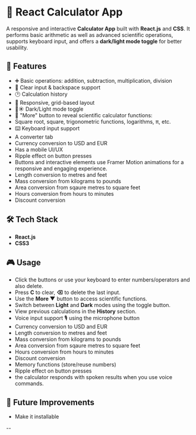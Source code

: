 # 🧮 React Calculator App

A responsive and interactive **Calculator App** built with **React.js** and **CSS**.
It performs basic arithmetic as well as advanced scientific operations, supports keyboard input, and offers a **dark/light mode toggle** for better usability.

## 🚀 Features

* ➕ Basic operations: addition, subtraction, multiplication, division
* 🧹 Clear input & backspace support
* 🕑 Calculation history
* 🎨 Responsive, grid-based layout
* 🌙☀️ Dark/Light mode toggle
* 🔽 "More" button to reveal scientific calculator functions:
 * Square root, square, trigonometric functions, logarithms, π, etc.
* ⌨️ Keyboard input support
* A converter tab
*  Currency conversion to USD and EUR
*  Has a  mobile UI/UX
*  Ripple effect on button presses
*  Buttons and interactive elements use Framer Motion animations for a responsive and engaging experience.
*  Length conversion to metres and feet
*  Mass conversion from kilograms to pounds
*  Area conversion from sqaure metres to square feet
*  Hours conversion from hours to minutes
*  Discount conversion


## 🛠️ Tech Stack

* **React.js**
* **CSS3**

## 🎮 Usage

* Click the buttons or use your keyboard to enter numbers/operators and also delete.
* Press **C** to clear, **⌫** to delete the last input.
* Use the **More ▼** button to access scientific functions.
* Switch between **Light** and **Dark** modes using the toggle button.
* View previous calculations in the **History** section.
* Voice input support 🎙️ using the microphone button
*  Currency conversion to USD and EUR
*  Length conversion to metres and feet
*  Mass conversion from kilograms to pounds
*  Area conversion from sqaure metres to square feet
*  Hours conversion from hours to minutes
*  Discount conversion
*  Memory functions (store/reuse numbers)
*  Ripple effect on button presses
*  the calculator responds with spoken results when you use voice commands.


## 📌 Future Improvements
* Make it installable
  



--
